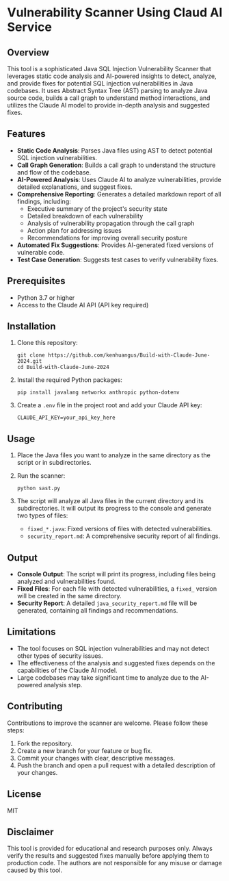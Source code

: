 # Vulnerability Scanner Using Claud AI Service

## Overview

This tool is a sophisticated Java SQL Injection Vulnerability Scanner that leverages static code analysis and AI-powered insights to detect, analyze, and provide fixes for potential SQL injection vulnerabilities in Java codebases. It uses Abstract Syntax Tree (AST) parsing to analyze Java source code, builds a call graph to understand method interactions, and utilizes the Claude AI model to provide in-depth analysis and suggested fixes.

## Features

- **Static Code Analysis**: Parses Java files using AST to detect potential SQL injection vulnerabilities.
- **Call Graph Generation**: Builds a call graph to understand the structure and flow of the codebase.
- **AI-Powered Analysis**: Uses Claude AI to analyze vulnerabilities, provide detailed explanations, and suggest fixes.
- **Comprehensive Reporting**: Generates a detailed markdown report of all findings, including:
  - Executive summary of the project's security state
  - Detailed breakdown of each vulnerability
  - Analysis of vulnerability propagation through the call graph
  - Action plan for addressing issues
  - Recommendations for improving overall security posture
- **Automated Fix Suggestions**: Provides AI-generated fixed versions of vulnerable code.
- **Test Case Generation**: Suggests test cases to verify vulnerability fixes.

## Prerequisites

- Python 3.7 or higher
- Access to the Claude AI API (API key required)

## Installation

1. Clone this repository:
   ```
   git clone https://github.com/kenhuangus/Build-with-Claude-June-2024.git
   cd Build-with-Claude-June-2024
   ```

2. Install the required Python packages:
   ```
   pip install javalang networkx anthropic python-dotenv
   ```

3. Create a `.env` file in the project root and add your Claude API key:
   ```
   CLAUDE_API_KEY=your_api_key_here
   ```

## Usage

1. Place the Java files you want to analyze in the same directory as the script or in subdirectories.

2. Run the scanner:
   ```
   python sast.py
   ```

3. The script will analyze all Java files in the current directory and its subdirectories. It will output its progress to the console and generate two types of files:
   - `fixed_*.java`: Fixed versions of files with detected vulnerabilities.
   - `security_report.md`: A comprehensive security report of all findings.

## Output

- **Console Output**: The script will print its progress, including files being analyzed and vulnerabilities found.
- **Fixed Files**: For each file with detected vulnerabilities, a `fixed_` version will be created in the same directory.
- **Security Report**: A detailed `java_security_report.md` file will be generated, containing all findings and recommendations.

## Limitations

- The tool focuses on SQL injection vulnerabilities and may not detect other types of security issues.
- The effectiveness of the analysis and suggested fixes depends on the capabilities of the Claude AI model.
- Large codebases may take significant time to analyze due to the AI-powered analysis step.

## Contributing

Contributions to improve the scanner are welcome. Please follow these steps:

1. Fork the repository.
2. Create a new branch for your feature or bug fix.
3. Commit your changes with clear, descriptive messages.
4. Push the branch and open a pull request with a detailed description of your changes.

## License

MIT

## Disclaimer

This tool is provided for educational and research purposes only. Always verify the results and suggested fixes manually before applying them to production code. The authors are not responsible for any misuse or damage caused by this tool.
